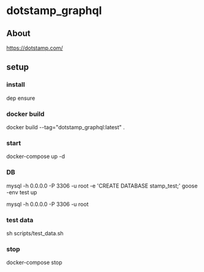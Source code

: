 # dotstamp_graphql

## About
https://dotstamp.com/

## setup

### install
dep ensure

### docker build
docker build --tag="dotstamp_graphql:latest" .

### start
docker-compose up -d

### DB
mysql -h 0.0.0.0 -P 3306 -u root -e 'CREATE DATABASE stamp_test;'
goose -env test up

mysql -h 0.0.0.0 -P 3306 -u root

### test data
sh scripts/test_data.sh

### stop
docker-compose stop

